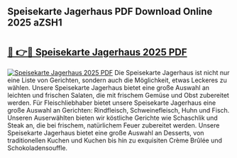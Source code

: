 ## Speisekarte Jagerhaus PDF Download Online 2025 aZSH1

# <h2><a href="http://gce8c1.nevu.top/?p=Speisekarte+Jagerhaus">🔗 👉🔴 Speisekarte Jagerhaus 2025 PDF</a></h2>

[![Speisekarte Jagerhaus 2025 PDF](https://i.imgur.com/dBaPXMq.png)](http://gce8c1.nevu.top/?p=Speisekarte+Jagerhaus)
Die Speisekarte Jagerhaus ist nicht nur eine Liste von Gerichten, sondern auch die Möglichkeit, etwas Leckeres zu wählen. Unsere Speisekarte Jagerhaus bietet eine große Auswahl an leichten und frischen Salaten, die mit frischem Gemüse und Obst zubereitet werden. Für Fleischliebhaber bietet unsere Speisekarte Jagerhaus eine große Auswahl an Gerichten: Rindfleisch, Schweinefleisch, Huhn und Fisch. Unseren Auserwählten bieten wir köstliche Gerichte wie Schaschlik und Steak an, die bei frischem, natürlichem Feuer zubereitet werden. Unsere Speisekarte Jagerhaus bietet eine große Auswahl an Desserts, von traditionellen Kuchen und Kuchen bis hin zu exquisiten Crème Brûlée und Schokoladensouffle.
